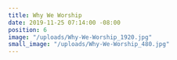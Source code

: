 ```yaml
---
title: Why We Worship
date: 2019-11-25 07:14:00 -08:00
position: 6
image: "/uploads/Why-We-Worship_1920.jpg"
small_image: "/uploads/Why-We-Worship_480.jpg"
---
```



